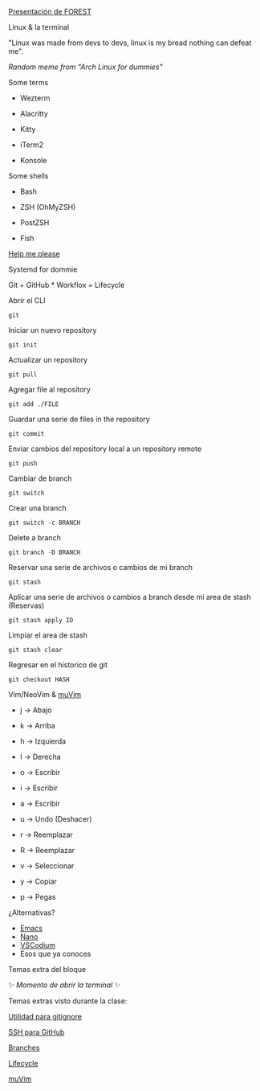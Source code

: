 [Presentación de FOREST](https://docs.google.com/presentation/d/1eeE_4MOfJoZYqBsbiu6Egewo0aOydO4P7efqp0jnDyY/edit#slide=id.p)

Linux & la terminal

"Linux was made from devs to devs, linux is my bread nothing can defeat me".

_Random meme from "Arch Linux for dummies"_

Some terms

- Wezterm

- Alacritty

- Kitty

- iTerm2

- Konsole

Some shells

- Bash

- ZSH (OhMyZSH)

- PostZSH

- Fish

[Help me please](https://www.youtube.com/watch?v=4TcMGG2VJjg)

Systemd for dommie

Git + GitHub \* Workflox = Lifecycle

Abrir el CLI

```
git
```

Iniciar un nuevo repository
```
git init
```


Actualizar un repository
```
git pull
```


Agregar file al repository
```
git add ./FILE
```


Guardar una serie de files in the repository
```
git commit
```


Enviar cambios del repository local a un repository remote
```
git push
```

Cambiar de branch
```
git switch
```


Crear una branch
```
git switch -c BRANCH
```


Delete a branch
```
git branch -D BRANCH
```


Reservar una serie de archivos o cambios de mi branch
```
git stash
```


Aplicar una serie de archivos o cambios a branch desde mi area de stash (Reservas)
```
git stash apply ID
```


Limpiar el area de stash
```
git stash clear
```

Regresar en el historico de git
```
git checkout HASH
```

Vim/NeoVim & [muVim](https://github.com/AndresMpa/mu-vim/tree/singleFile)

- j -> Abajo
- k -> Arriba
- h -> Izquierda
- l -> Derecha

- o -> Escribir
- i -> Escribir
- a -> Escribir

- u -> Undo (Deshacer)

- r -> Reemplazar
- R -> Reemplazar

- v -> Seleccionar

- y -> Copiar

- p -> Pegas

¿Alternativas?

- [Emacs](https://www.gnu.org/software/emacs/)
- [Nano](https://www.nano-editor.org/)
- [VSCodium](https://github.com/VSCodium/vscodium)
- Esos que ya conoces

Temas extra del bloque

✨ _Momento de abrir la terminal_  ✨ 

Temas extras visto durante la clase:



[Utilidad para gitignore](https://www.toptal.com/developers/gitignore)

[SSH para GitHub](https://docs.github.com/es/authentication/connecting-to-github-with-ssh/generating-a-new-ssh-key-and-adding-it-to-the-ssh-agent)

[Branches](https://miro.medium.com/v2/resize:fit:1400/1*xziksRTlxzd0s3HhIjnpaw.png)

[Lifecycle](https://git-scm.com/book/en/v2/images/lifecycle.png)

[muVim](https://github.com/AndresMpa/mu-vim/blob/main/.examples/nvim_2.png)



